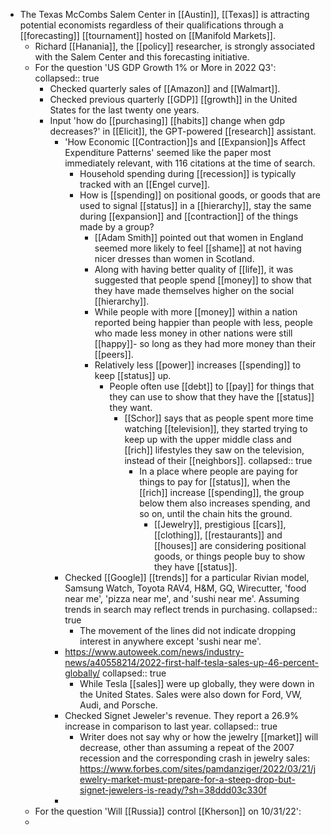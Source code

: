 - The Texas McCombs Salem Center in [[Austin]], [[Texas]] is attracting potential economists regardless of their qualifications through a [[forecasting]] [[tournament]] hosted on [[Manifold Markets]].
	- Richard [[Hanania]], the [[policy]] researcher, is strongly associated with the Salem Center and this forecasting initiative.
	- For the question 'US GDP Growth 1% or More in 2022 Q3':
	  collapsed:: true
		- Checked quarterly sales of [[Amazon]] and [[Walmart]].
		- Checked previous quarterly [[GDP]] [[growth]] in the United States for the last twenty one years.
		- Input 'how do [[purchasing]] [[habits]] change when gdp decreases?' in [[Elicit]], the GPT-powered [[research]] assistant.
			- 'How Economic [[Contraction]]s and [[Expansion]]s Affect Expenditure Patterns' seemed like the paper most immediately relevant, with 116 citations at the time of search.
				- Household spending during [[recession]] is typically tracked with an [[Engel curve]].
				- How is [[spending]] on positional goods, or goods that are used to signal [[status]] in a [[hierarchy]], stay the same during [[expansion]] and [[contraction]] of the things made by a group?
					- [[Adam Smith]] pointed out that women in England seemed more likely to feel [[shame]] at not having nicer dresses than women in Scotland.
					- Along with having better quality of [[life]], it was suggested that people spend [[money]] to show that they have made themselves higher on the social [[hierarchy]].
					- While people with more [[money]] within a nation reported being happier than people with less, people who made less money in other nations were still [[happy]]- so long as they had more money than their [[peers]].
					- Relatively less [[power]] increases [[spending]] to keep [[status]] up.
						- People often use [[debt]] to [[pay]] for things that they can use to show that they have the [[status]] they want.
							- [[Schor]] says that as people spent more time watching [[television]], they started trying to keep up with the upper middle class and [[rich]] lifestyles they saw on the television, instead of their [[neighbors]].
							  collapsed:: true
								- In a place where people are paying for things to pay for [[status]], when the [[rich]] increase [[spending]], the group below them also increases spending, and so on, until the chain hits the ground.
									- [[Jewelry]], prestigious [[cars]], [[clothing]], [[restaurants]] and [[houses]] are considering positional goods, or things people buy to show they have [[status]].
			- Checked [[Google]] [[trends]] for a particular Rivian model, Samsung Watch, Toyota RAV4, H&M, GQ, Wirecutter, 'food near me', 'pizza near me', and 'sushi near me'. Assuming trends in search may reflect trends in purchasing.
			  collapsed:: true
				- The movement of the lines did not indicate dropping interest in anywhere except 'sushi near me'.
			- https://www.autoweek.com/news/industry-news/a40558214/2022-first-half-tesla-sales-up-46-percent-globally/
			  collapsed:: true
				- While Tesla [[sales]] were up globally, they were down in the United States. Sales were also down for Ford, VW, Audi, and Porsche.
			- Checked Signet Jeweler's revenue. They report a 26.9% increase in comparison to last year.
			  collapsed:: true
				- Writer does not say why or how the jewelry [[market]] will decrease, other than assuming a repeat of the 2007 recession and the corresponding crash in jewelry sales: https://www.forbes.com/sites/pamdanziger/2022/03/21/jewelry-market-must-prepare-for-a-steep-drop-but-signet-jewelers-is-ready/?sh=38ddd03c330f
			-
	- For the question 'Will [[Russia]] control [[Kherson]] on 10/31/22':
	-